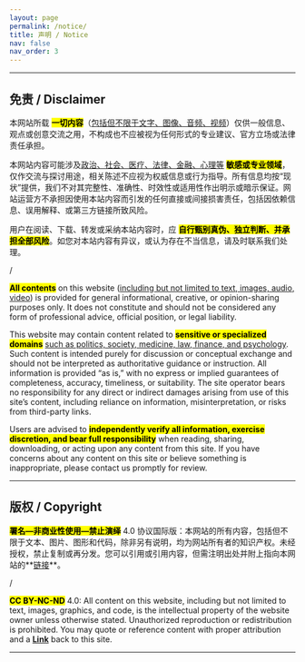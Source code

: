 ```yaml
---
layout: page
permalink: /notice/
title: 声明 / Notice
nav: false
nav_order: 3
---
```

---
## 免责 / Disclaimer

本网站所载 **<mark>一切内容</mark>**（<u>包括但不限于文字、图像、音频、视频</u>）仅供一般信息、观点或创意交流之用，不构成也不应被视为任何形式的专业建议、官方立场或法律责任承担。

本网站内容可能涉及<u>政治、社会、医疗、法律、金融、心理等</u> **<mark>敏感或专业领域</mark>**，仅作交流与探讨用途，相关陈述不应视为权威信息或行为指导。所有信息均按“现状”提供，我们不对其完整性、准确性、时效性或适用性作出明示或暗示保证。网站运营方不承担因使用本站内容而引发的任何直接或间接损害责任，包括因依赖信息、误用解释、或第三方链接所致风险。

用户在阅读、下载、转发或采纳本站内容时，应 **<mark>自行甄别真伪、独立判断、并承担全部风险</mark>**。如您对本站内容有异议，或认为存在不当信息，请及时联系我们处理。

/

**<mark>All contents</mark>** on this website (<u>including but not limited to text, images, audio, video</u>) is provided for general informational, creative, or opinion-sharing purposes only. It does not constitute and should not be considered any form of professional advice, official position, or legal liability.

This website may contain content related to **<mark>sensitive or specialized domains</mark>** <u>such as politics, society, medicine, law, finance, and psychology</u>. Such content is intended purely for discussion or conceptual exchange and should not be interpreted as authoritative guidance or instruction. All information is provided “as is,” with no express or implied guarantees of completeness, accuracy, timeliness, or suitability. The site operator bears no responsibility for any direct or indirect damages arising from use of this site’s content, including reliance on information, misinterpretation, or risks from third-party links.

Users are advised to **<mark>independently verify all information, exercise discretion, and bear full responsibility</mark>** when reading, sharing, downloading, or acting upon any content from this site. If you have concerns about any content on this site or believe something is inappropriate, please contact us promptly for review.

---

## 版权 / Copyright

**<mark>署名—非商业性使用—禁止演绎</mark>** 4.0 协议国际版：本网站的所有内容，包括但不限于文本、图片、图形和代码，除非另有说明，均为网站所有者的知识产权。未经授权，禁止复制或再分发。您可以引用或引用内容，但需注明出处并附上指向本网站的**<a href='/'>链接</a>**。

/

**<mark>CC BY-NC-ND</mark>** 4.0: All content on this website, including but not limited to text, images, graphics, and code, is the intellectual property of the website owner unless otherwise stated. Unauthorized reproduction or redistribution is prohibited. You may quote or reference content with proper attribution and a **<a href='/'>Link</a>** back to this site.

---
